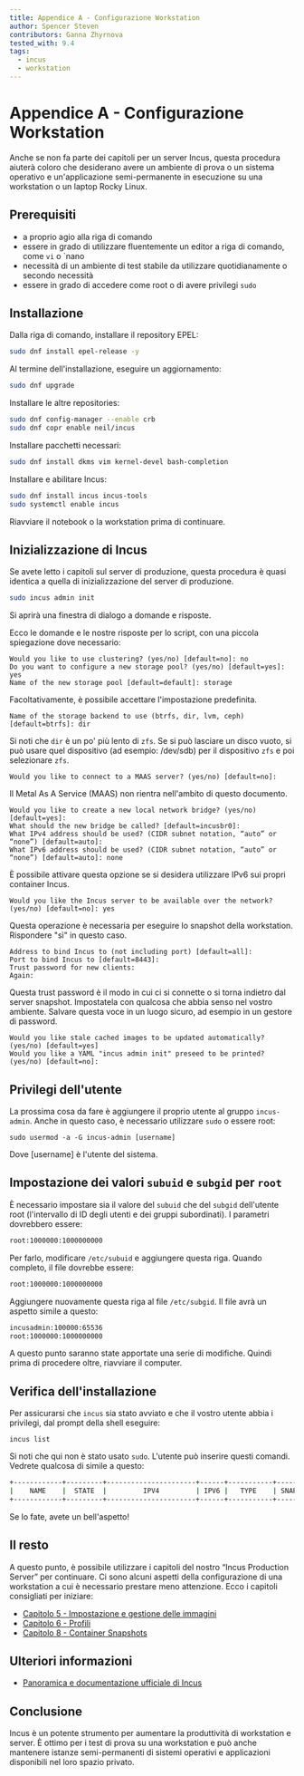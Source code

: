 ```yaml
---
title: Appendice A - Configurazione Workstation
author: Spencer Steven
contributors: Ganna Zhyrnova
tested_with: 9.4
tags:
  - incus
  - workstation
---
```


# Appendice A - Configurazione Workstation

Anche se non fa parte dei capitoli per un server Incus, questa procedura aiuterà coloro che desiderano avere un ambiente di prova o un sistema operativo e un'applicazione semi-permanente in esecuzione su una workstation o un laptop Rocky Linux.

## Prerequisiti

- a proprio agio alla riga di comando
- essere in grado di utilizzare fluentemente un editor a riga di comando, come `vi` o \`nano
- necessità di un ambiente di test stabile da utilizzare quotidianamente o secondo necessità
- essere in grado di accedere come root o di avere privilegi `sudo`

## Installazione

Dalla riga di comando, installare il repository EPEL:

```bash
sudo dnf install epel-release -y
```

Al termine dell'installazione, eseguire un aggiornamento:

```bash
sudo dnf upgrade
```

Installare le altre repositories:

```bash
sudo dnf config-manager --enable crb
sudo dnf copr enable neil/incus
```

Installare pacchetti necessari:

```bash
sudo dnf install dkms vim kernel-devel bash-completion
```

Installare e abilitare Incus:

```bash
sudo dnf install incus incus-tools
sudo systemctl enable incus
```

Riavviare il notebook o la workstation prima di continuare.

## Inizializzazione di Incus

Se avete letto i capitoli sul server di produzione, questa procedura è quasi identica a quella di inizializzazione del server di produzione.

```bash
sudo incus admin init
```

Si aprirà una finestra di dialogo a domande e risposte.

Ecco le domande e le nostre risposte per lo script, con una piccola spiegazione dove necessario:

```text
Would you like to use clustering? (yes/no) [default=no]: no
Do you want to configure a new storage pool? (yes/no) [default=yes]: yes
Name of the new storage pool [default=default]: storage
```

Facoltativamente, è possibile accettare l'impostazione predefinita.

```text
Name of the storage backend to use (btrfs, dir, lvm, ceph) [default=btrfs]: dir
```

Si noti che `dir` è un po' più lento di `zfs`. Se si può lasciare un disco vuoto, si può usare quel dispositivo (ad esempio: /dev/sdb) per il dispositivo `zfs` e poi selezionare `zfs`.

```text
Would you like to connect to a MAAS server? (yes/no) [default=no]:
```

Il Metal As A Service (MAAS) non rientra nell'ambito di questo documento.

```text
Would you like to create a new local network bridge? (yes/no) [default=yes]:
What should the new bridge be called? [default=incusbr0]: 
What IPv4 address should be used? (CIDR subnet notation, “auto” or “none”) [default=auto]:
What IPv6 address should be used? (CIDR subnet notation, “auto” or “none”) [default=auto]: none
```

È possibile attivare questa opzione se si desidera utilizzare IPv6 sui propri container Incus.

```text
Would you like the Incus server to be available over the network? (yes/no) [default=no]: yes
```

Questa operazione è necessaria per eseguire lo snapshot della workstation. Rispondere "sì" in questo caso.

```text
Address to bind Incus to (not including port) [default=all]:
Port to bind Incus to [default=8443]:
Trust password for new clients:
Again:
```

Questa trust password è il modo in cui ci si connette o si torna indietro dal server snapshot. Impostatela con qualcosa che abbia senso nel vostro ambiente. Salvare questa voce in un luogo sicuro, ad esempio in un gestore di password.

```text
Would you like stale cached images to be updated automatically? (yes/no) [default=yes]
Would you like a YAML "incus admin init" preseed to be printed? (yes/no) [default=no]:
```

## Privilegi dell'utente

La prossima cosa da fare è aggiungere il proprio utente al gruppo `incus-admin`. Anche in questo caso, è necessario utilizzare `sudo` o essere root:

```text
sudo usermod -a -G incus-admin [username]
```

Dove [username] è l'utente del sistema.

## Impostazione dei valori `subuid` e `subgid` per `root`

È necessario impostare sia il valore del `subuid` che del `subgid` dell'utente root (l'intervallo di ID degli utenti e dei gruppi subordinati). I parametri dovrebbero essere:

```bash
root:1000000:1000000000
```

Per farlo, modificare `/etc/subuid` e aggiungere questa riga. Quando completo, il file dovrebbe essere:

```bash
root:1000000:1000000000
```

Aggiungere nuovamente questa riga al file `/etc/subgid`. Il file avrà un aspetto simile a questo:

```bash
incusadmin:100000:65536
root:1000000:1000000000
```

A questo punto saranno state apportate una serie di modifiche. Quindi prima di procedere oltre, riavviare il computer.

## Verifica dell'installazione

Per assicurarsi che `incus` sia stato avviato e che il vostro utente abbia i privilegi, dal prompt della shell eseguire:

```text
incus list
```

Si noti che qui non è stato usato `sudo`. L'utente può inserire questi comandi. Vedrete qualcosa di simile a questo:

```bash
+------------+---------+----------------------+------+-----------+-----------+
|    NAME    |  STATE  |         IPV4         | IPV6 |   TYPE    | SNAPSHOTS |
+------------+---------+----------------------+------+-----------+-----------+
```

Se lo fate, avete un bell'aspetto!

## Il resto

A questo punto, è possibile utilizzare i capitoli del nostro “Incus Production Server” per continuare. Ci sono alcuni aspetti della configurazione di una workstation a cui è necessario prestare meno attenzione. Ecco i capitoli consigliati per iniziare:

- [Capitolo 5 - Impostazione e gestione delle immagini](05-incus_images.md)
- [Capitolo 6 - Profili](06-profiles.md)
- [Capitolo 8 - Container Snapshots](08-snapshots.md)

## Ulteriori informazioni

- [Panoramica e documentazione ufficiale di Incus](https://linuxcontainers.org/incus/docs/main/)

## Conclusione

Incus è un potente strumento per aumentare la produttività di workstation e server. È ottimo per i test di prova su una workstation e può anche mantenere istanze semi-permanenti di sistemi operativi e applicazioni disponibili nel loro spazio privato.
